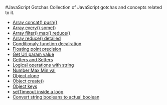 #JavaScript Gotchas
Collection of JavaScript gotchas and concepts related to it.

* [Array concat() push()](js/array-concat-push.js)
* [Array every() some()](js/array-every-some.js)
* [Array filter() map() reduce()](js/array-filter-map-reduce.js)
* [Array reduce() detailed](js/array-reduce.js)
* [Conditionaly function decalration](js/conditional-function-declaration.js)
* [Floating point precision](js/floating-point-precision.js)
* [Get Url param value](js/get-url-param.js)
* [Getters and Setters](js/getters-setters.js)
* [Logical operations with string](js/logical-operations-with-string.js)
* [Number Max Min val](js/number-maxmin-val.js)
* [Object clone](js/object-clone.js)
* [Object create()](js/object-create.js)
* [Object keys](js/object-keys.js)
* [setTimeout inside a loop](js/setTimeout-inside-loop.js)
* [Convert string booleans to actual boolean](js/string-bool-to-bool.js)